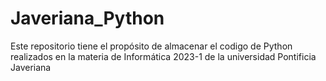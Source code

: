 # Javeriana_Python

Este repositorio tiene el propósito de almacenar el codigo de Python realizados en la materia de Informática 2023-1 de la universidad Pontificia Javeriana
